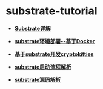 # substrate-tutorial

- **[Substrate详解](substrate详解.md)**

- **[substrate环境部署--基于Docker](substrate环境部署.md)**

- **[基于substrate开发cryptokitties](substrate开发cryptokitties.md)**

- **[substrate启动流程解析](SubstrateStartFlow.xmind)**
- **[substrate源码解析](SubstrateAnalyse.xmind)**

